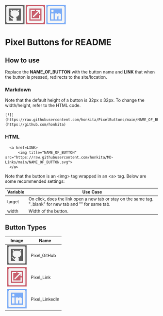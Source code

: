[![](https://raw.githubusercontent.com/honkita/MD-Links/main/Pixel_GitHub.svg)](https://github.com/honkita) [![](https://raw.githubusercontent.com/honkita/MD-Links/main/Pixel_Link.svg)](https://elitelu.com) [![](https://raw.githubusercontent.com/honkita/MD-Links/main/Pixel_LinkedIn.svg)](https://www.linkedin.com/in/elitelu/)

# Pixel Buttons for README

## How to use

Replace the **NAME_OF_BUTTON** with the button name and **LINK** that when the button is pressed, redirects to the site/location.

### Markdown

Note that the default height of a button is 32px x 32px. To change the width/height, refer to the HTML code.

```
[![](https://raw.githubusercontent.com/honkita/PixelButtons/main/NAME_OF_BUTTON.svg)](https://github.com/honkita)
```

<h3> HTML </h3>

```
  <a href=LINK>
      <img title="NAME_OF_BUTTON" src="https://raw.githubusercontent.com/honkita/MD-Links/main/NAME_OF_BUTTON.svg">
  </a>
```

Note that the button is an \<img\> tag wrapped in an \<a\> tag. Below are some recommended settings:

| Variable | Use Case                                                                                                   |
| -------- | ---------------------------------------------------------------------------------------------------------- |
| target   | On click, does the link open a new tab or stay on the same tag. "\_blank" for new tab and "" for same tab. |
| width    | Width of the button.                                                                                       |

## Button Types

| Image                                                                           | Name           |
| ------------------------------------------------------------------------------- | -------------- |
| ![](https://raw.githubusercontent.com/honkita/MD-Links/main/Pixel_GitHub.svg)   | Pixel_GitHub   |
| ![](https://raw.githubusercontent.com/honkita/MD-Links/main/Pixel_Link.svg)     | Pixel_Link     |
| ![](https://raw.githubusercontent.com/honkita/MD-Links/main/Pixel_LinkedIn.svg) | Pixel_LinkedIn |
